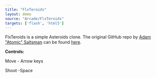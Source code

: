 ```yaml
---
title: "FlxTeroids"
layout: demo
source: "Arcade/FlxTeroids"
targets: ['flash', 'html5']
---
```


FlxTeroids is a simple Asteroids clone. The original GitHub repo by [Adam "Atomic" Saltsman](https://twitter.com/ADAMATOMIC) can be found [here](https://github.com/AdamAtomic/FlxTeroids).

**Controls:**

Move - Arrow keys

Shoot -Space
